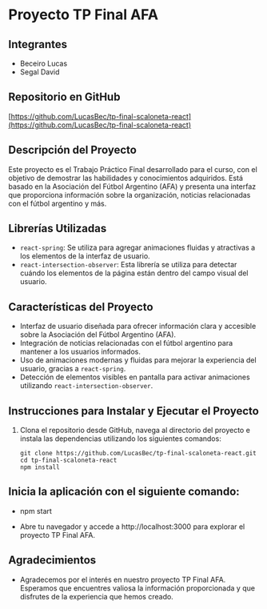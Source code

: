 # Proyecto TP Final AFA

## Integrantes

- Beceiro Lucas
- Segal David

## Repositorio en GitHub

[https://github.com/LucasBec/tp-final-scaloneta-react](https://github.com/LucasBec/tp-final-scaloneta-react)

## Descripción del Proyecto

Este proyecto es el Trabajo Práctico Final desarrollado para el curso, con el objetivo de demostrar las habilidades y conocimientos adquiridos. Está basado en la Asociación del Fútbol Argentino (AFA) y presenta una interfaz que proporciona información sobre la organización, noticias relacionadas con el fútbol argentino y más.

## Librerías Utilizadas

- `react-spring`: Se utiliza para agregar animaciones fluidas y atractivas a los elementos de la interfaz de usuario.
- `react-intersection-observer`: Esta librería se utiliza para detectar cuándo los elementos de la página están dentro del campo visual del usuario.

## Características del Proyecto

- Interfaz de usuario diseñada para ofrecer información clara y accesible sobre la Asociación del Fútbol Argentino (AFA).
- Integración de noticias relacionadas con el fútbol argentino para mantener a los usuarios informados.
- Uso de animaciones modernas y fluidas para mejorar la experiencia del usuario, gracias a `react-spring`.
- Detección de elementos visibles en pantalla para activar animaciones utilizando `react-intersection-observer`.

## Instrucciones para Instalar y Ejecutar el Proyecto

1. Clona el repositorio desde GitHub, navega al directorio del proyecto e instala las dependencias utilizando los siguientes comandos:
   
   ```shell
   git clone https://github.com/LucasBec/tp-final-scaloneta-react.git
   cd tp-final-scaloneta-react
   npm install

## Inicia la aplicación con el siguiente comando:

- npm start

- Abre tu navegador y accede a http://localhost:3000 para explorar el proyecto TP Final AFA.

## Agradecimientos
- Agradecemos por el interés en nuestro proyecto TP Final AFA. Esperamos que encuentres valiosa la información proporcionada y que disfrutes de la experiencia que hemos creado.



